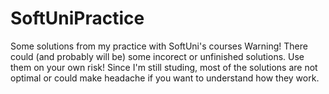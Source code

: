 # SoftUniPractice
Some solutions from my practice with SoftUni's courses
Warning! There could (and probably will be) some incorect or unfinished solutions. Use them on your own risk!
Since I'm still studing, most of the solutions are not optimal or could make headache if you want to understand how they work.
